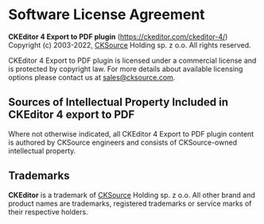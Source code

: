 Software License Agreement
==========================

**CKEditor 4 Export to PDF plugin** (https://ckeditor.com/ckeditor-4/)<br>
Copyright (c) 2003-2022, [CKSource](http://cksource.com) Holding sp. z o.o. All
rights reserved.

CKEditor 4 Export to PDF plugin is licensed under a commercial license and is
protected by copyright law.
For more details about available licensing options please contact us at
sales@cksource.com.

Sources of Intellectual Property Included in CKEditor 4 export to PDF
---------------------------------------------------------------------

Where not otherwise indicated, all CKEditor 4 Export to PDF plugin content is
authored by CKSource engineers and
consists of CKSource-owned intellectual property.

Trademarks
----------

**CKEditor** is a trademark of [CKSource](http://cksource.com) Holding sp. z
o.o. All other brand and product names are
trademarks, registered trademarks or service marks of their respective holders.
